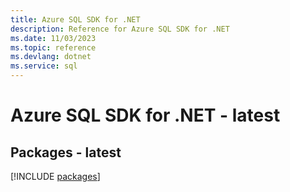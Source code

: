 ```yaml
---
title: Azure SQL SDK for .NET
description: Reference for Azure SQL SDK for .NET
ms.date: 11/03/2023
ms.topic: reference
ms.devlang: dotnet
ms.service: sql
---
```

# Azure SQL SDK for .NET - latest
## Packages - latest
[!INCLUDE [packages](sql-index.md)]